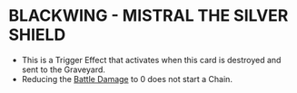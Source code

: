 
# BLACKWING - MISTRAL THE SILVER SHIELD

*   This is a Trigger Effect that activates when this card is destroyed and sent to the Graveyard.
*   Reducing the [Battle Damage](https://yugipedia.com/wiki/Battle_Damage) to 0 does not start a Chain.

  